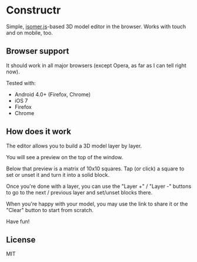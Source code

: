 # Constructr

Simple, [isomer.js](https://github.com/jdan/isomer)-based 3D model editor in the browser.
Works with touch and on mobile, too.

## Browser support
It should work in all major browsers (except Opera, as far as I can tell right now).

Tested with:

- Android 4.0+ (Firefox, Chrome)
- iOS 7
- Firefox
- Chrome

## How does it work
The editor allows you to build a 3D model layer by layer.

You will see a preview on the top of the window.

Below that preview is a matrix of 10x10 squares.
Tap (or click) a square to set or unset it and turn it into a solid block.

Once you're done with a layer, you can use the "Layer +" / "Layer -" buttons to go to the next / previous layer and set/unset blocks there.

When you're happy with your model, you may use the link to share it or the "Clear" button to start from scratch.

Have fun!

## License

MIT